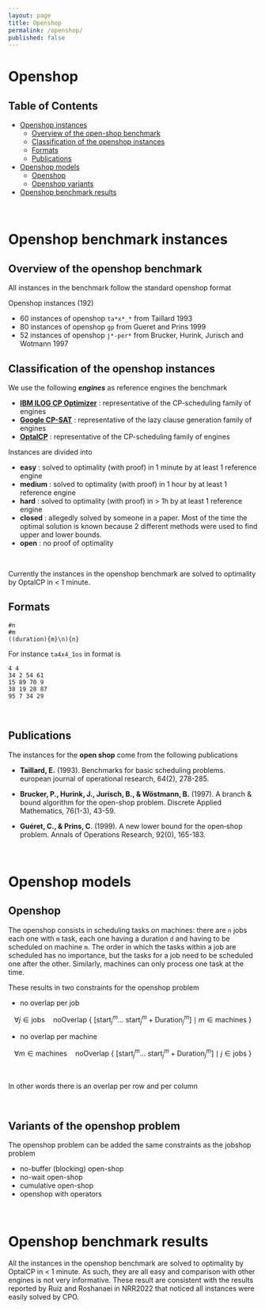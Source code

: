 ```yaml
---
layout: page
title: Openshop
permalink: /openshop/
published: false
---
```


# Openshop

## Table of Contents

- [Openshop instances](#openshop-benchmark-instances)
    - [Overview of the open-shop benchmark](#overview-of-the-openshop-benchmark)
    - [Classification of the openshop instances](#classification-of-the-openshop-instances)
    - [Formats](#formats)
    - [Publications](#publications)
- [Openshop models](#openshop-models)
    - [Openshop](#openshop)
    - [Openshop variants](#variants-of-the-openshop-problem)
- [Openshop benchmark results](#openshop-benchmark-results)

<br/>

# Openshop benchmark instances

## Overview of the openshop benchmark

All instances in the benchmark follow the standard openshop format

Openshop instances (192)
- 60 instances of openshop `ta*x*_*` from Taillard 1993
- 80 instances of openshop `gp` from Gueret and Prins 1999
- 52 instances of openshop `j*-per*` from Brucker, Hurink, Jurisch and Wotmann 1997

## Classification of the openshop instances

We use the following ***engines*** as reference engines the benchmark
- [**IBM ILOG CP Optimizer**](https://www.ibm.com/products/ilog-cplex-optimization-studio/cplex-cp-optimizer) : representative of the CP-scheduling family of engines
- [**Google CP-SAT**](https://developers.google.com/optimization) : representative of the lazy clause generation family of engines
- [**OptalCP**](https://optalcp.com) : representative of the CP-scheduling family of engines


Instances are divided into
- **easy** : solved to optimality (with proof) in 1 minute by at least 1 reference engine
- **medium** : solved to optimality (with proof) in 1 hour by at least 1 reference engine
- **hard** : solved to optimality (with proof) in > 1h by at least 1 reference engine
- **closed** : allegedly solved by someone in a paper. Most of the time the optimal solution is known because 2 different methods were used to find upper and lower bounds.
- **open** : no proof of optimality

<br/>

Currently the instances in the openshop benchmark are solved to optimality by OptalCP in < 1 minute.


## Formats

```
#n 
#m
((duration){m}\n){n}
```
For instance `ta4x4_1os` in  format is
```
4 4
34 2 54 61
15 89 70 9
38 19 28 87
95 7 34 29
```

<br/>

## Publications

The instances for the **open shop** come from the following publications

- **Taillard, E.** (1993). Benchmarks for basic scheduling problems. european journal of operational research, 64(2), 278-285.

- **Brucker, P., Hurink, J., Jurisch, B., & Wöstmann, B.** (1997). A branch & bound algorithm for the open-shop problem. Discrete Applied Mathematics, 76(1-3), 43-59.

- **Guéret, C., & Prins, C**. (1999). A new lower bound for the open‐shop problem. Annals of Operations Research, 92(0), 165-183.

<br/>

# Openshop models

## Openshop

The openshop consists in scheduling tasks on machines: there are `n` jobs each one with `m` task, each one having a duration `d` and having to be scheduled on machine `m`. The order in which the tasks within a job are scheduled has no importance, but the tasks for a job need to be scheduled one after the other. Similarly, machines can only process one task at the time.

These results in two constraints for the openshop problem

- no overlap per job

$$\forall j \in \mathrm{jobs} \quad \mathrm{noOverlap} \ \lbrace \ [ \mathrm{start}_j^m \dots \ \mathrm{start}_j^m + \mathrm{Duration}_j^m ] \mid m \in \mathrm{machines} \ \rbrace$$

- no overlap per machine 

$$\forall m \in \mathrm{machines} \quad \mathrm{noOverlap} \ \lbrace \ [ \mathrm{start}_j^m \dots \ \mathrm{start}_j^m + \mathrm{Duration}_j^m ] \mid j \in \mathrm{jobs} \ \rbrace$$

<br/>

In other words there is an overlap per row and per column

<br/>

## Variants of the openshop problem

The openshop problem can be added the same constraints as the jobshop problem
- no-buffer (blocking) open-shop
- no-wait open-shop
- cumulative open-shop
- openshop with operators

<br/>

# Openshop benchmark results

All the instances in the openshop benchmark are solved to optimality by OptalCP in < 1 minute. As such, they are all easy and comparison with other engines is not very informative. These result are consistent with the results reported by Ruiz and Roshanaei in NRR2022 that noticed all instances were easily solved by CPO.



